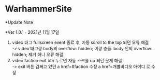 # WarhammerSite

*Update Note
  
  *Ver 1.0.1 - 2021년 11월 17일
   1. video 태그 fullscreen event 종료 후, 자동 scroll to the top 되던 오류 해결  
      -> video 태그랑 body의 overflow: hidden; 이랑 충돌. body 안의 overflow: hidden; 제거 하니 오류 해결  
   2. video faction exit btn 누르면 자동 스크롤 up 되던 문제 해결  
      -> exit 버튼 감싸고 있던 a href=#faction 수정 a href=개별비디오 아이디 로 수정
